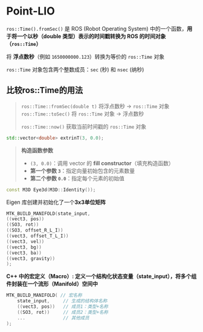 # Point-LIO

`ros::Time().fromSec()` 是 ROS (Robot Operating System) 中的一个函数，​**​用于将一个以秒（double 类型）表示的时间戳转换为 ROS 的时间对象（`ros::Time`）​**​

将 ​**​浮点数秒​**​（例如 `1650000000.123`）转换为等价的 `ros::Time` 对象

`ros::Time` 对象包含两个整数成员：`sec` (秒) 和 `nsec` (纳秒)

## 比较ros::Time的用法

> `ros::Time::fromSec(double t)`   将浮点数秒 → `ros::Time` 对象
> `ros::Time::toSec()`   将 `ros::Time` 对象 → 浮点数秒
> 
> `ros::Time::now()`   获取当前时间戳的 `ros::Time` 对象

```cpp
std::vector<double> extrinT(3, 0.0);
```

> **构造函数参数​**​
> 
> - `(3, 0.0)`：调用 vector 的 ​**​fill constructor​**​（填充构造函数）
> - ​**​第一个参数 `3`​**​：指定向量初始包含的元素数量
> - ​**​第二个参数 `0.0`​**​：指定每个元素的初始值

```cpp
const M3D Eye3d(M3D::Identity());
```

Eigen 库创建并初始化了一个​**​3x3单位矩阵**

```cpp
MTK_BUILD_MANIFOLD(state_input,
((vect3, pos))
((SO3, rot))
((SO3, offset_R_L_I))
((vect3, offset_T_L_I))
((vect3, vel))
((vect3, bg))
((vect3, ba))
((vect3, gravity))
);
```

**​​C++ 中的宏定义（Macro）:  定义一个结构化状态变量（state_input），将多个组件封装在一个流形（Manifold）空间中**

```cpp
MTK_BUILD_MANIFOLD( // 宏名称
    state_input,     // 生成的结构体名称
    ((vect3, pos))   // 成员1：类型+名称
    ((SO3, rot))     // 成员2：类型+名称
    ...              // 其他成员
);
```


